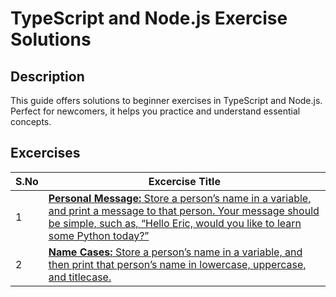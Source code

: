 # TypeScript and Node.js Exercise Solutions
## Description
This guide offers solutions to beginner exercises in TypeScript and Node.js. Perfect for newcomers, it helps you practice and understand essential concepts.
## Excercises
| S.No | Excercise Title|
|----------|----------|
| 1    | [**Personal Message:** Store a person’s name in a variable, and print a message to that person. Your message should be simple, such as, “Hello Eric, would you like to learn some Python today?”](https://github.com/salmanpatnee/typescript-excercises/tree/main/Excercise-1)   |
| 2    | [**Name Cases:** Store a person’s name in a variable, and then print that person’s name in lowercase, uppercase, and titlecase.](https://github.com/salmanpatnee/typescript-excercises/tree/main/Excercise-2)   |
